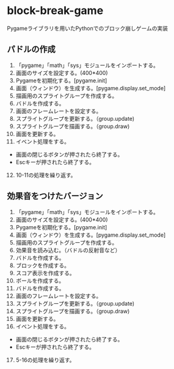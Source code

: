 # block-break-game
Pygameライブラリを用いたPythonでのブロック崩しゲームの実装

## パドルの作成
1. 「pygame」「math」「sys」モジュールをインポートする。
2. 画面のサイズを設定する。(400*400)
3. Pygameを初期化する。[pygame.init]
4. 画面（ウィンドウ）を生成する。[pygame.display.set_mode]
5. 描画用のスプライトグループを作成する。
6. バドルを作成する。
7. 画面のフレームレートを設定する。
8. スプライトグループを更新する。（group.update)
9. スプライトグループを描画する。（group.draw)
10. 画面を更新する。
11. イベント処理をする。
  - 画面の閉じるボタンが押されたら終了する。
  - Escキーが押されたら終了する。
12. 10-11の処理を繰り返す。

## 効果音をつけたバージョン
1. 「pygame」「math」「sys」モジュールをインポートする。
2. 画面のサイズを設定する。(400*400)
3. Pygameを初期化する。[pygame.init]
4. 画面（ウィンドウ）を生成する。[pygame.display.set_mode]
5. 描画用のスプライトグループを作成する。
6. 効果音を読み込む。（バドルの反射音など）
7. バドルを作成する。
8. ブロックを作成する。
9. スコア表示を作成する。
10.	ボールを作成する。
11. バドルを作成する。
12. 画面のフレームレートを設定する。
13. スプライトグループを更新する。（group.update)
14. スプライトグループを描画する。（group.draw)
15. 画面を更新する。
16. イベント処理をする。
  - 画面の閉じるボタンが押されたら終了する。
  - Escキーが押されたら終了する。
17. 5-16の処理を繰り返す。
